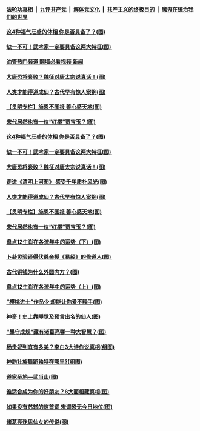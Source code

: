 ####  [法轮功真相](../../../../basic/blob/master/README.md?t=04281731) &nbsp;|&nbsp; [九评共产党](../../../../9ping.md/blob/master/README.md?t=04281731) &nbsp;|&nbsp; [解体党文化](../../../../jtdwh.md/blob/master/README.md?t=04281731)  &nbsp;|&nbsp; [共产主义的终极目的](../../../../gczydzjmd.md/blob/master/README.md?t=04281731) &nbsp;|&nbsp; [魔鬼在统治我们的世界](../../../../mgztzwmdsj.md/blob/master/README.md?t=04281731) 

#### [这4种福气旺盛的体相 你是否具备了？(图)](../pages/p7/970003.md?t=04281731) 

#### [缺一不可！武术家一定要具备这两大特征(图)](../pages/p7/969041.md?t=04281731) 

#### [油管热门频道 翻墙必看视频 新闻](http://165.227.50.49:81/youtube.html)

#### [大唐恐将衰败？魏征对唐太宗说真话！(图)](../pages/p7/969846.md?t=04281731) 

#### [人类才能得道成仙？古代早有惊人案例(图)](../pages/p7/970015.md?t=04281731) 

#### [【贯明专栏】施恩不图报 善心感天地(图)](../pages/p7/969978.md?t=04281731) 

#### [宋代居然也有一位“红楼”贾宝玉？(图)](../pages/p7/969842.md?t=04281731) 

#### [这4种福气旺盛的体相 你是否具备了？(图)](../pages/p7/970003.md?t=04281731) 

#### [缺一不可！武术家一定要具备这两大特征(图)](../pages/p7/969041.md?t=04281731) 

#### [大唐恐将衰败？魏征对唐太宗说真话！(图)](../pages/p7/969846.md?t=04281731) 

#### [走进《清明上河图》 感受千年质朴风光(图)](../pages/p7/969992.md?t=04281731) 

#### [人类才能得道成仙？古代早有惊人案例(图)](../pages/p7/970015.md?t=04281731) 

#### [【贯明专栏】施恩不图报 善心感天地(图)](../pages/p7/969978.md?t=04281731) 

#### [宋代居然也有一位“红楼”贾宝玉？(图)](../pages/p7/969842.md?t=04281731) 

#### [盘点12生肖在各流年中的运势（下）(图)](../pages/p7/969670.md?t=04281731) 

#### [卜卦灵验还得伏羲亲授《易经》的修道人(图)](../pages/p7/969843.md?t=04281731) 

#### [古代铜钱为什么外圆内方？(图)](../pages/p7/969852.md?t=04281731) 

#### [盘点12生肖在各流年中的运势（上）(图)](../pages/p7/969662.md?t=04281731) 

#### [“樱桃进士”作品少 却能让你爱不释手(图)](../pages/p7/969673.md?t=04281731) 

#### [神奇！史上靠睡觉及预言出名的仙人(图)](../pages/p7/969773.md?t=04281731) 

#### [“墨守成规”藏有诸葛亮哪一种大智慧？(图)](../pages/p7/969536.md?t=04281731) 

#### [杨贵妃到底有多美？李白3大诗作说真相(组图)](../pages/p7/969767.md?t=04281731) 

#### [神韵壮族舞蹈独特在哪里?(组图)](../pages/p7/969841.md?t=04281731) 

#### [道家圣地—武当山(图)](../pages/p7/969831.md?t=04281731) 

#### [谁适合成为你的好朋友？6大面相藏真相(图)](../pages/p7/969544.md?t=04281731) 

#### [如果没有苏轼的这首词 宋词恐无今日地位(图)](../pages/p7/969227.md?t=04281731) 

#### [诸葛亮迷思仙女的传说(图)](../pages/p7/969790.md?t=04281731) 

<img src='http://gfw-breaker.win/goodnews/indexes/p7.md' width='0px' height='0px'/>
